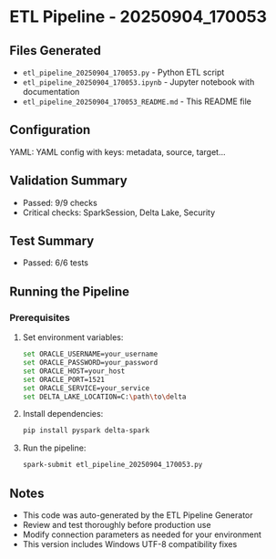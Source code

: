 # ETL Pipeline - 20250904_170053

## Files Generated
- `etl_pipeline_20250904_170053.py` - Python ETL script
- `etl_pipeline_20250904_170053.ipynb` - Jupyter notebook with documentation
- `etl_pipeline_20250904_170053_README.md` - This README file

## Configuration
YAML: YAML config with keys: metadata, source, target...

## Validation Summary
- Passed: 9/9 checks
- Critical checks: SparkSession, Delta Lake, Security

## Test Summary
- Passed: 6/6 tests

## Running the Pipeline

### Prerequisites
1. Set environment variables:
   ```bash
   set ORACLE_USERNAME=your_username
   set ORACLE_PASSWORD=your_password
   set ORACLE_HOST=your_host
   set ORACLE_PORT=1521
   set ORACLE_SERVICE=your_service
   set DELTA_LAKE_LOCATION=C:\path\to\delta
   ```

2. Install dependencies:
   ```bash
   pip install pyspark delta-spark
   ```

3. Run the pipeline:
   ```bash
   spark-submit etl_pipeline_20250904_170053.py
   ```

## Notes
- This code was auto-generated by the ETL Pipeline Generator
- Review and test thoroughly before production use
- Modify connection parameters as needed for your environment
- This version includes Windows UTF-8 compatibility fixes
